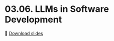 # 03.06. LLMs in Software Development

📍 [Download slides](https://raw.githubusercontent.com/maxschmaltz/Course-LLM-based-Assistants/main/llm-based-assistants/slides/0306.pdf)

<object data="https://raw.githubusercontent.com/maxschmaltz/Course-LLM-based-Assistants/main/llm-based-assistants/slides/0306.pdf" width="1000" height="1000" type="application/pdf"></object>